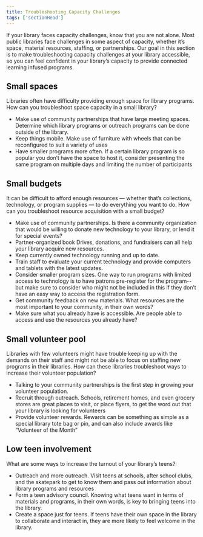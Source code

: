 ```yaml
---
title: Troubleshooting Capacity Challenges
tags: ['sectionHead']
---
```


If your library faces capacity challenges, know that you are not alone. Most public libraries face challenges in some aspect of capacity, whether it’s space, material resources, staffing, or partnerships. Our goal in this section is to make troubleshooting capacity challenges at your library accessible, so you can feel confident in your library’s capacity to provide connected learning infused programs.

## Small spaces
Libraries often have difficulty providing enough space for library programs. How can you troubleshoot space capacity in a small library?

* Make use of community partnerships that have large meeting spaces. Determine which library programs or outreach programs can be done outside of the library.
* Keep things mobile. Make use of furniture with wheels that can be reconfigured to suit a variety of uses
* Have smaller programs more often. If a certain library program is so popular you don’t have the space to host it, consider presenting the same program on multiple days and limiting the number of participants

## Small budgets

It can be difficult to afford enough resources — whether that’s collections, technology, or program supplies — to do everything you want to do. How can you troubleshoot resource acquisition with a small budget?

* Make use of community partnerships. Is there a community organization that would be willing to donate new technology to your library, or lend it for special events? 
* Partner-organized book Drives, donations, and fundraisers can all help your library acquire new resources.
* Keep currently owned technology running and up to date. 
* Train staff to evaluate your current technology and provide computers and tablets with the latest updates.
* Consider smaller program sizes. One way to run programs with limited access to technology is to have patrons pre-register for the program--but make sure to consider who might not be included in this if they don’t have an easy way to access the registration form.
* Get community feedback on new materials. What resources are the most important to your community, in their own words?
* Make sure what you already have is accessible. Are people able to access and use the resources you already have?

## Small volunteer pool

Libraries with few volunteers might have trouble keeping up with the demands on their staff and might not be able to focus on staffing new programs in their libraries. How can these libraries troubleshoot ways to increase their volunteer population?

* Talking to your community partnerships is the first step in growing your volunteer population.
* Recruit through outreach. Schools, retirement homes, and even grocery stores are great places to visit, or place flyers, to get the word out that your library is looking for volunteers
* Provide volunteer rewards. Rewards can be something as simple as a special library tote bag or pin, and can also include awards like “Volunteer of the Month”

## Low teen involvement
What are some ways to increase the turnout of your library’s teens?:

* Outreach and more outreach. Visit teens at schools, after school clubs, and the skatepark to get to know them and pass out information about library programs and resources
* Form a teen advisory council. Knowing what teens want in terms of materials and programs, in their own words, is key to bringing teens into the library.
* Create a space just for teens. If teens have their own space in the library to collaborate and interact in, they are more likely to feel welcome in the library.

